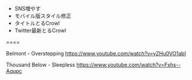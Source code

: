 * SNS増やす
* モバイル版スタイル修正
* タイトルとるCrowl
* Twitter最新とるCrowl

====

Belmont - Overstepping
https://www.youtube.com/watch?v=yZHu0VO1abI

Thousand Below - Sleepless
https://www.youtube.com/watch?v=Fxhs--Aqupc
